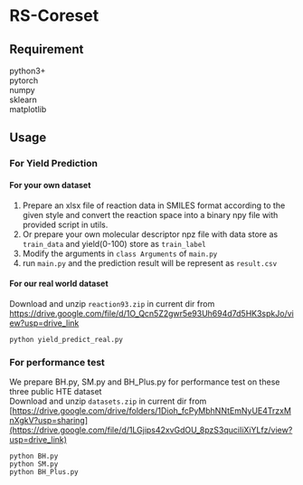 # RS-Coreset

## Requirement
python3+  
pytorch  
numpy  
sklearn  
matplotlib  

## Usage

### For Yield Prediction

#### For your own dataset
1. Prepare an xlsx file of reaction data in SMILES format according to the given style and convert the reaction space into a binary npy file with provided script in utils.
2. Or prepare your own molecular descriptor npz file with data store as `train_data` and yield(0-100) store as `train_label`
3. Modify the arguments in `class Arguments` of `main.py`
4. run `main.py` and the prediction result will be represent as `result.csv`

#### For our real world dataset

Download and unzip `reaction93.zip` in current dir from https://drive.google.com/file/d/1O_Qcn5Z2gwr5e93Uh694d7d5HK3spkJo/view?usp=drive_link
```
python yield_predict_real.py
```

### For performance test
We prepare BH.py, SM.py and BH_Plus.py for performance test on these three public HTE dataset  
Download and unzip `datasets.zip` in current dir from [https://drive.google.com/drive/folders/1Dioh_fcPyMbhNNtEmNyUE4TrzxMnXgkV?usp=sharing](https://drive.google.com/file/d/1LGjips42xvGdOU_8pzS3quciIiXiYLfz/view?usp=drive_link)  
```
python BH.py
python SM.py
python BH_Plus.py
```
